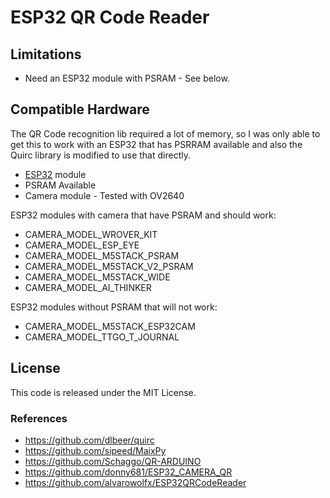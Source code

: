 # ESP32 QR Code Reader

## Limitations

- Need an ESP32 module with PSRAM - See below.

## Compatible Hardware

The QR Code recognition lib required a lot of memory, so I was only able to get this to work with an ESP32 that has PSRRAM available and also the Quirc library is modified to use that directly.

- [ESP32](https://espressif.com/en/products/hardware/esp32/overview) module
- PSRAM Available
- Camera module - Tested with OV2640

ESP32 modules with camera that have PSRAM and should work:

- CAMERA_MODEL_WROVER_KIT
- CAMERA_MODEL_ESP_EYE
- CAMERA_MODEL_M5STACK_PSRAM
- CAMERA_MODEL_M5STACK_V2_PSRAM
- CAMERA_MODEL_M5STACK_WIDE
- CAMERA_MODEL_AI_THINKER

ESP32 modules without PSRAM that will not work:

- CAMERA_MODEL_M5STACK_ESP32CAM
- CAMERA_MODEL_TTGO_T_JOURNAL

## License

This code is released under the MIT License.

### References

- https://github.com/dlbeer/quirc
- https://github.com/sipeed/MaixPy
- https://github.com/Schaggo/QR-ARDUINO
- https://github.com/donny681/ESP32_CAMERA_QR
- https://github.com/alvarowolfx/ESP32QRCodeReader

